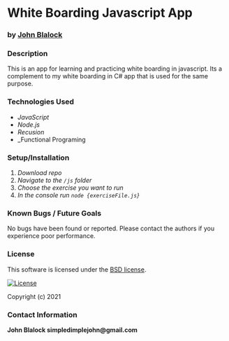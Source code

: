 # __White Boarding Javascript App__
### by [John Blalock](https://github.com/simpledimplejohn) 

### __Description__
This is an app for learning and practicing white boarding in javascript.  Its a complement to my white boarding in C# app that is used for the same purpose.

### __Technologies Used__

* _JavaScript_
* _Node.js_
* _Recusion_
* _Functional Programing



### __Setup/Installation__

1. _Download repo_ 
2. _Navigate to the `/js` folder_
3. _Choose the exercise you want to run_
4. _In the console run `node {exerciseFile.js}`_


### __Known Bugs / Future Goals__
No bugs have been found or reported. Please contact the authors if you experience poor performance.



### __License__
This software is licensed under the [BSD license](license.txt).

[![License](https://img.shields.io/badge/License-BSD%202--Clause-orange.svg)](https://opensource.org/licenses/BSD-2-Clause)

Copyright (c) 2021 

### __Contact Information__
 __John Blalock simpledimplejohn@gmail.com__

